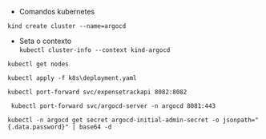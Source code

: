 - Comandos kubernetes

`
kind create cluster --name=argocd
`
- Seta o contexto </br>
``kubectl cluster-info --context kind-argocd``

``kubectl get nodes``


``kubectl apply -f k8s\deployment.yaml``

``kubectl port-forward svc/expensetrackapi 8082:8082``

`` kubectl port-forward svc/argocd-server -n argocd 8081:443``

``kubectl -n argocd get secret argocd-initial-admin-secret -o jsonpath="{.data.password}" | base64 -d``